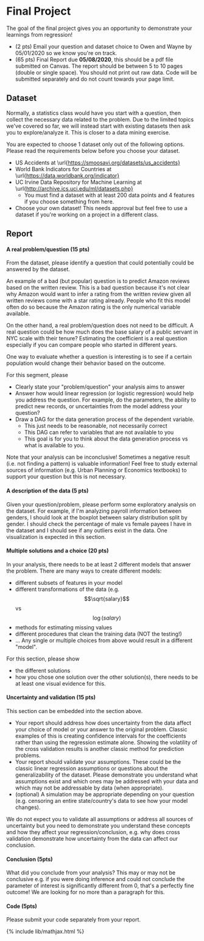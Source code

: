 # Final Project

The goal of the final project gives you an opportunity to demonstrate your learnings from regression!

- (2 pts) Email your question and dataset choice to Owen and Wayne by 05/01/2020 so we know you're on track.
- (65 pts) Final Report due **05/08/2020**, this should be a pdf file submitted on Canvas. The report should be between 5 to 10 pages (double or single space). You should not print out raw data. Code will be submitted separately and do not count towards your page limit.

## Dataset
Normally, a statistics class would have you start with a question, then collect the necessary data related
to the problem. Due to the limited topics we've covered so far, we will instead start with existing datasets
then ask you to explore/analyze it. This is closer to a data mining exercise. 

You are expected to choose 1 dataset only out of the following options. Please read the requirements below before you choose your dataset.

- US Accidents at \url{https://smoosavi.org/datasets/us_accidents}
- World Bank Indicators for Countries at \url{https://data.worldbank.org/indicator}
- UC Irvine Data Repository for Machine Learning at \url{http://archive.ics.uci.edu/ml/datasets.php}
  - You must find a dataset with at least 200 data points and 4 features if you choose something from here.
- Choose your own dataset! This needs approval but feel free to use a dataset if you're working on a project in a different class.

## Report

#### A real problem/question (15 pts)
From the dataset, please identify a question that could potentially could be answered by the dataset. 

An example of a bad (but popular) question is to predict Amazon reviews based on the written review. This is a bad question because it's not clear why Amazon would want to infer a rating from the written review given all written reviews come with a star rating already.
People who fit this model often do so because the Amazon rating is the only numerical variable available.

On the other hand, a real problem/question does not need to be difficult. A real question could be how much does the base salary
of a public servant in NYC scale with their tenure? Estimating the coefficient is a real question especially if you can compare 
people who started in different years.

One way to evaluate whether a question is interesting is to see if a certain population would change their behavior based on the outcome.

For this segment, please 
- Clearly state your "problem/question" your analysis aims to answer
- Answer how would linear regression (or logistic regression) would help you address the question. For example, do the parameters, the ability to predict new records, or uncertainties from the model address your question?
- Draw a DAG for the data generation process of the dependent variable. 
  - This just needs to be reasonable, not necessarily correct
  - This DAG can refer to variables that are not available to you
  - This goal is for you to think about the data generation process vs what is available to you.

Note that your analysis can be inconclusive! Sometimes a negative result (i.e. not finding a pattern) is valuable information! Feel free to study external sources of information (e.g. Urban Planning or Economics textbooks) to support your question but this is not necessary.

#### A description of the data (5 pts)
Given your question/problem, please perform some exploratory analysis on the dataset. For example, if I'm analyzing payroll
information between genders, I should look at the boxplot between salary distribution split by gender. I should check the percentage
of male vs female payees I have in the dataset and I should see if any outliers exist in the data. One visualization is expected in this section. 

#### Multiple solutions and a choice (20 pts)
In your analysis, there needs to be at least 2 different models that answer the problem. There are many ways to create different models:
- different subsets of features in your model
- different transformations of the data (e.g. $$\sqrt{salary}$$ vs $$\log(salary)$$
- methods for estimating missing values
- different procedures that clean the training data (NOT the testing!)
- ...
Any single or multiple choices from above would result in a different "model".

For this section, please show
- the different solutions
- how you chose one solution over the other solution(s), there needs to be at least one visual evidence for this.

#### Uncertainty and validation (15 pts)
This section can be embedded into the section above.

- Your report should address how does uncertainty from the data affect your choice of model or your answer
to the original problem. Classic examples of this is creating confidence intervals for the coefficients rather than using the regression estimate alone. Showing the volatility of the cross validation results is another classic method for prediction problems. 
- Your report should validate your assumptions. These could be the classic linear regression assumptions or questions about the generalizability of the dataset. Please demonstrate you understand what assumptions exist and which ones may be addressed with your data and which may not be addressable by data (when appropriate). 
- (optional) A simulation may be appropriate depending on your question (e.g. censoring an entire state/country's data to see how your model changes).

We do not expect you to validate all assumptions or address all sources of uncertainty but you need to demonstrate you understand these concepts and how they affect your regression/conclusion, e.g. why does cross validation demonstrate how uncertainty from the data can affect our conclusion.

#### Conclusion (5pts)
What did you conclude from your analysis? This may or may not be conclusive e.g. if you were doing inference and could not
conclude the parameter of interest is significantly different from 0, that's a perfectly fine outcome! We are looking for no more than a paragraph for this.

#### Code (5pts)
Please submit your code separately from your report.

{% include lib/mathjax.html %}
